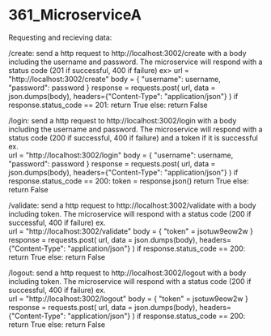 # 361_MicroserviceA

Requesting and recieving data:

/create: send a http request to http://localhost:3002/create with a body including the username and password. The microservice will respond with a status code (201 if successful, 400 if failure)
  ex>
  url = "http://localhost:3002/create" 
  body = { "username": username, "password": password } 
  response = requests.post( 
      url, 
      data = json.dumps(body), 
      headers={"Content-Type": "application/json"} 
  ) 
  if response.status_code == 201: 
      return True 
  else: 
      return False


/login: send a http request to http://localhost:3002/login with a body including the username and password. The microservice will respond with a status code (200 if successful, 400 if failure) and a token if it is successful
  ex.     
  url = "http://localhost:3002/login" 
  body = { "username": username, "password": password } 
  response = requests.post( 
      url, 
      data = json.dumps(body), 
      headers={"Content-Type": "application/json"} 
  ) 
  if response.status_code == 200: 
      token = response.json() 
      return True 
  else:
      return False

/validate: send a http request to http://localhost:3002/validate with a body including token. The microservice will respond with a status code (200 if successful, 400 if failure)
  ex.     
  url = "http://localhost:3002/validate" 
  body = { "token" = jsotuw9eow2w } 
  response = requests.post( 
      url, 
      data = json.dumps(body), 
      headers={"Content-Type": "application/json"} 
  ) 
  if response.status_code == 200: 
      return True 
  else:
      return False

/logout: send a http request to http://localhost:3002/logout with a body including token. The microservice will respond with a status code (200 if successful, 400 if failure)
  ex.     
  url = "http://localhost:3002/logout" 
  body = { "token" = jsotuw9eow2w } 
  response = requests.post( 
      url, 
      data = json.dumps(body), 
      headers={"Content-Type": "application/json"} 
  ) 
  if response.status_code == 200: 
      return True 
  else:
      return False

    
